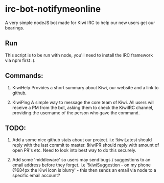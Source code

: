 # irc-bot-notifymeonline
A very simple nodeJS bot made for Kiwi IRC to help our new users get our bearings.

## Run
This script is to be run with node, you'll need to install the IRC framework via npm first :).

## Commands:
1. KiwiHelp
  Provides a short summary about Kiwi, our website and a link to github.
  
2. KiwiPing
  A simple way to message the core team of Kiwi. All users will receive a PM from the bot, asking them to check the KiwiIRC channel, providing the username of the person who gave the command.
  
  
## TODO:
1. Add a some nice github stats about our project. i.e !kiwiLatest should reply with the last commit to master. !kiwiPR should reply with amount of open PR's etc. Need to look into best way to do this securely.

2. Add some 'middleware' so users may send bugs / suggestions to an email address before they forget. i.e '!kiwiSuggestion - on my phone @684px the Kiwi icon is blurry' - this then sends an email via node to a specific email account?

